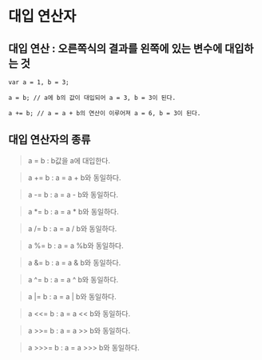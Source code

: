# 대입 연산자

## 대입 연산 : 오른쪽식의 결과를 왼쪽에 있는 변수에 대입하는 것

    var a = 1, b = 3;

    a = b; // a에 b의 값이 대입되어 a = 3, b = 3이 된다.

    a += b; // a = a + b의 연산이 이루어져 a = 6, b = 3이 된다.


## 대입 연산자의 종류

> a = b : b값을 a에 대입한다.

> a += b : a = a + b와 동일하다.

> a -= b : a = a - b와 동일하다.

> a *= b : a = a * b와 동일하다.

> a /= b : a = a / b와 동일하다.

> a %= b : a = a %b와 동일하다.

> a &= b : a = a & b와 동일하다.

> a ^= b : a = a ^ b와 동일하다.

> a |= b : a = a | b와 동일하다.

> a <<= b : a = a << b와 동일하다.

> a >>= b : a = a >> b와 동일하다.

> a >>>= b : a = a >>> b와 동일하다.